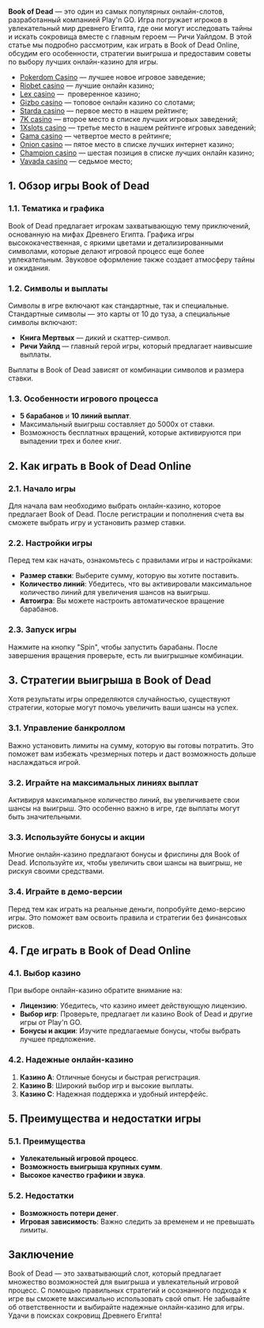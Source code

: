 **Book of Dead** — это один из самых популярных онлайн-слотов, разработанный компанией Play'n GO. Игра погружает игроков в увлекательный мир древнего Египта, где они могут исследовать тайны и искать сокровища вместе с главным героем — Ричи Уайлдом. В этой статье мы подробно рассмотрим, как играть в Book of Dead Online, обсудим его особенности, стратегии выигрыша и предоставим советы по выбору лучших онлайн-казино для игры.

* [Pokerdom Casino](https://brandplay.link/FwVc4f) — лучшее новое игровое заведение;
* [Riobet casino](https://brandplay.link/TnjsxFvH) — лучшие онлайн казино;
* [Lex casino](https://brandplay.link/VMqNXPFs) —  проверенное казино;
* [Gizbo casino](https://brandplay.link/rvzLrVLp) — топовое онлайн казино со слотами;
* [Starda casino](https://brandplay.link/HDcDrxLk) — первое место в нашем рейтинге;
* [7K casino](https://brandplay.link/dd46bNgD) — второе место в списке лучших игровых заведений;
* [1Xslots casino](https://brandplay.link/J2ZbqMPZ) — третье место в нашем рейтинге игровых заведений;
* [Gama casino](https://brandplay.link/RD52jZbL) — четвертое место в рейтинге;
* [Onion casino](https://brandplay.link/8LcS6Djb) — пятое место в списке лучших интернет казино;
* [Champion casino](https://temon-gter.cfd/go/9n8?p56190p303844p3509t17502) — шестая позиция в списке лучших онлайн казино;
* [Vavada casino](https://vavadapartner.pro/?promo=75590753-cc8b-4c4a-8d71-99b7a2293439-jud\&target=register) — седьмое место;



## 1. Обзор игры Book of Dead

### 1.1. Тематика и графика

Book of Dead предлагает игрокам захватывающую тему приключений, основанную на мифах Древнего Египта. Графика игры высококачественная, с яркими цветами и детализированными символами, которые делают игровой процесс еще более увлекательным. Звуковое оформление также создает атмосферу тайны и ожидания.

### 1.2. Символы и выплаты

Символы в игре включают как стандартные, так и специальные. Стандартные символы — это карты от 10 до туза, а специальные символы включают:

* **Книга Мертвых** — дикий и скаттер-символ.
* **Ричи Уайлд** — главный герой игры, который предлагает наивысшие выплаты.

Выплаты в Book of Dead зависят от комбинации символов и размера ставки.

### 1.3. Особенности игрового процесса

* **5 барабанов** и **10 линий выплат**.
* Максимальный выигрыш составляет до 5000x от ставки.
* Возможность бесплатных вращений, которые активируются при выпадении трех и более книг.

## 2. Как играть в Book of Dead Online

### 2.1. Начало игры

Для начала вам необходимо выбрать онлайн-казино, которое предлагает Book of Dead. После регистрации и пополнения счета вы сможете выбрать игру и установить размер ставки.

### 2.2. Настройки игры

Перед тем как начать, ознакомьтесь с правилами игры и настройками:

* **Размер ставки**: Выберите сумму, которую вы хотите поставить.
* **Количество линий**: Убедитесь, что вы активировали максимальное количество линий для увеличения шансов на выигрыш.
* **Автоигра**: Вы можете настроить автоматическое вращение барабанов.

### 2.3. Запуск игры

Нажмите на кнопку "Spin", чтобы запустить барабаны. После завершения вращения проверьте, есть ли выигрышные комбинации.

## 3. Стратегии выигрыша в Book of Dead

Хотя результаты игры определяются случайностью, существуют стратегии, которые могут помочь увеличить ваши шансы на успех.

### 3.1. Управление банкроллом

Важно установить лимиты на сумму, которую вы готовы потратить. Это поможет вам избежать чрезмерных потерь и даст возможность дольше наслаждаться игрой.

### 3.2. Играйте на максимальных линиях выплат

Активируя максимальное количество линий, вы увеличиваете свои шансы на выигрыш. Это особенно важно в игре, где выплаты могут быть значительными.

### 3.3. Используйте бонусы и акции

Многие онлайн-казино предлагают бонусы и фриспины для Book of Dead. Используйте их, чтобы увеличить свои шансы на выигрыш, не рискуя своими средствами.

### 3.4. Играйте в демо-версии

Перед тем как играть на реальные деньги, попробуйте демо-версию игры. Это поможет вам освоить правила и стратегии без финансовых рисков.

## 4. Где играть в Book of Dead Online

### 4.1. Выбор казино

При выборе онлайн-казино обратите внимание на:

* **Лицензию**: Убедитесь, что казино имеет действующую лицензию.
* **Выбор игр**: Проверьте, предлагает ли казино Book of Dead и другие игры от Play'n GO.
* **Бонусы и акции**: Изучите предлагаемые бонусы, чтобы выбрать лучшее предложение.

### 4.2. Надежные онлайн-казино

1. **Казино A**: Отличные бонусы и быстрая регистрация.
2. **Казино B**: Широкий выбор игр и высокие выплаты.
3. **Казино C**: Надежная поддержка и удобный интерфейс.

## 5. Преимущества и недостатки игры

### 5.1. Преимущества

* **Увлекательный игровой процесс**.
* **Возможность выигрыша крупных сумм**.
* **Высокое качество графики и звука**.

### 5.2. Недостатки

* **Возможность потери денег**.
* **Игровая зависимость**: Важно следить за временем и не превышать лимиты.

## Заключение

Book of Dead — это захватывающий слот, который предлагает множество возможностей для выигрыша и увлекательный игровой процесс. С помощью правильных стратегий и осознанного подхода к игре вы сможете максимально использовать свой опыт. Не забывайте об ответственности и выбирайте надежные онлайн-казино для игры. Удачи в поисках сокровищ Древнего Египта!
